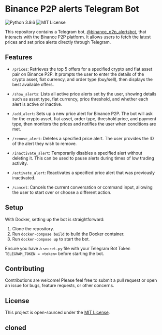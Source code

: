 # Binance P2P alerts Telegram Bot 
![Python 3.9.6](https://img.shields.io/badge/python-3.9.6-blue.svg) ![MIT License](https://img.shields.io/badge/license-MIT-green.svg)

This repository contains a Telegram bot, [@binance_p2p_alertsbot](https://t.me/binance_p2p_alertsbot), that interacts with the Binance P2P platform. It allows users to fetch the latest prices and set price alerts directly through Telegram.

## Features

- `/prices`: Retrieves the top 5 offers for a specified crypto and fiat asset pair on Binance P2P. It prompts the user to enter the details of the crypto asset, fiat currency, and order type (buy/sell), then displays the best available offers.

- `/show_alerts`: Lists all active price alerts set by the user, showing details such as asset type, fiat currency, price threshold, and whether each alert is active or inactive.

- `/add_alert`: Sets up a new price alert for Binance P2P. The bot will ask for the crypto asset, fiat asset, order type, threshold price, and payment type, then monitors the prices and notifies the user when conditions are met.

- `/remove_alert`: Deletes a specified price alert. The user provides the ID of the alert they wish to remove.

- `/inactivate_alert`: Temporarily disables a specified alert without deleting it. This can be used to pause alerts during times of low trading activity.

- `/activate_alert`: Reactivates a specified price alert that was previously inactivated.

- `/cancel`: Cancels the current conversation or command input, allowing the user to start over or choose a different action.

## Setup

With Docker, setting up the bot is straightforward:

1. Clone the repository.
2. Run `docker-compose build` to build the Docker container.
3. Run `docker-compose up` to start the bot.

Ensure you have a `secret.py` file with your Telegram Bot Token `TELEGRAM_TOKEN = <token>` before starting the bot.

## Contributing

Contributions are welcome! Please feel free to submit a pull request or open an issue for bugs, feature requests, or other concerns.

## License

This project is open-sourced under the [MIT License](LICENSE).

## cloned
